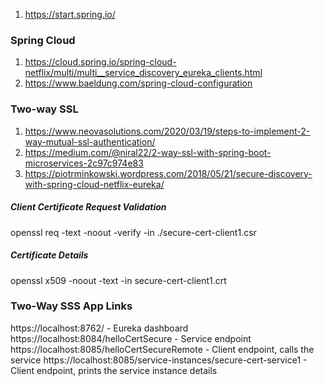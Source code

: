 1. https://start.spring.io/

### Spring Cloud

1. https://cloud.spring.io/spring-cloud-netflix/multi/multi__service_discovery_eureka_clients.html
1. https://www.baeldung.com/spring-cloud-configuration

### Two-way SSL

1. https://www.neovasolutions.com/2020/03/19/steps-to-implement-2-way-mutual-ssl-authentication/
1. https://medium.com/@niral22/2-way-ssl-with-spring-boot-microservices-2c97c974e83
1. https://piotrminkowski.wordpress.com/2018/05/21/secure-discovery-with-spring-cloud-netflix-eureka/

##### Client Certificate Request Validation

openssl req -text -noout -verify -in ./secure-cert-client1.csr

##### Certificate Details

openssl x509 -noout -text -in secure-cert-client1.crt

### Two-Way SSS App Links

https://localhost:8762/ - Eureka dashboard
https://localhost:8084/helloCertSecure - Service endpoint
https://localhost:8085/helloCertSecureRemote - Client endpoint, calls the service
https://localhost:8085/service-instances/secure-cert-service1 - Client endpoint, prints the service instance details
